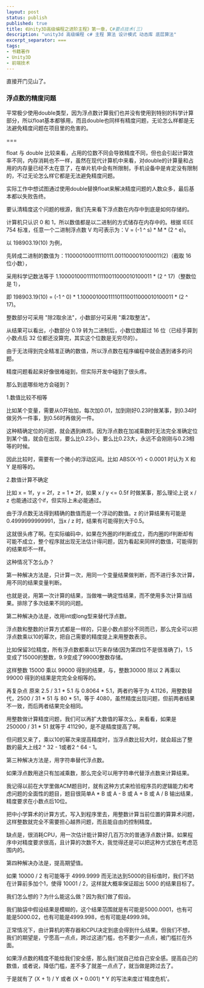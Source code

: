 ```yaml
---
layout: post
status: publish
published: true
title: 《Unity3D高级编程之进阶主程》第一章，C#要点技术(三)
description: "unity3d 高级编程 c# 主程 算法 设计模式 动态库 底层算法"
excerpt_separator: ===
tags:
- 书籍著作
- Unity3D
- 前端技术
---
```


直接开门见山了。

### 浮点数的精度问题

平常极少使用double类型，因为浮点数计算我们也并没有使用到特别的科学计算部分，所以float基本都够用，而且double也同样有精度问题，无论怎么样都是无法避免精度问题在项目里的危害的。

===

float 与 double 比较来看，占用的位数不同会导致精度不同，但也会引起计算效率不同，内存消耗也不一样，虽然在现代计算机中来看，对double的计算量和占用的内存量已经不太在意了，在单片机中会有所限制，手机设备中是肯定没有限制的，不过无论怎么样它都是无法避免精度问题。

实际工作中想试图通过使用double替换float来解决精度问题的人数众多，最后基本都以失败告终。

要认清精度这个问题的根源，我们先来看下浮点数在内存中到底是如何存储的。

计算机只认识 0 和 1，所以数值都是以二进制的方式储存在内存中的。根据 IEEE 754 标准，任意一个二进制浮点数 V 均可表示为：V = (-1 ^ s) * M * (2 ^ e)。

以 198903.19(10) 为例，

先转成二进制的数值为：110000100011110111.0011000010100011(2)（截取 16 位小数），

采用科学记数法等于 1.100001000111101110011000010100011 * (2 ^ 17)（整数位是 1），

即 198903.19(10) = (-1 ^ 0) * 1.100001000111101110011000010100011 * (2 ^ 17)。

整数部分可采用 "除2取余法"，小数部分可采用 "乘2取整法"。

从结果可以看出，小数部分 0.19 转为二进制后，小数位数超过 16 位（已经手算到小数点后 32 位都还没算完，其实这个位数是无穷尽的）。

由于无法得到完全精准正确的数值，所以浮点数在程序编程中就会遇到诸多的问题。

精度问题看起来好像很难碰到，但实际开发中碰到了很头疼。

那么到底哪些地方会碰到？

1.数值比较不相等

比如某个变量，需要从0开始加，每次加0.01，加到刚好0.23时做某事，到0.34时做另外一件事，到0.56时再做另一件。

这种精确定位的问题，就会遇到麻烦。因为浮点数在加减乘数时无法完全准确定位到某个值，就会在出现，要么比0.23小，要么比0.23大，永远不会刚刚与0.23相等的时候。

因此比较时，需要有一个微小的浮动区间。比如 ABS(X-Y) < 0.0001 时认为 X 和 Y 是相等的。

2.数值计算不确定

比如 x = 1f，y = 2f，z = 1 * 2f，如果 x / y <= 0.5f 时做某事，那么理论上说 x / z 也能通过这个if，但实际上未必能通过。

由于浮点数无法得到精确的数值而是一个浮动的数值。z 的计算结果有可能是0.4999999999991，当x / z 时，结果有可能得到大于0.5。

这就很头疼了啊。在实际编码中，如果在外圈的if判断成立，而内圈的if判断却有可能不成立，整个程序就出现无法估计得问题，因为看起来同样的数值，可能得到的结果却不一样。

这种情况下怎么办？

第一种解决方法是，只计算一次，用同一个变量结果做判断，而不进行多次计算，用不同的结果变量判断。

也就是说，用第一次计算的结果，当做唯一确定性结果，而不使用多次计算当结果。排除了多次结果不同的问题。

第二种解决办法是，改用int或long型来替代浮点数。

浮点数和整数的计算方式都是一样的，只是小数点部分不同而已，那么完全可以把浮点数乘以10的幂次，把自己需要的精度提上来用整数表示。

比如保留3位精度，所有浮点数都乘以1万来存储(因为第四位不是很准确了)，1.5变成了15000的整数，9.9变成了99000整数存储。

这样整数 15000 乘以 99000 得到的结果，与，整数30000 除以 2 再乘以 99000 得到的结果是完完全全相等的。

再复杂点 原来 2.5 / 3.1 * 5.1 与 0.8064 * 5.1，两者约等于为 4.1126，用整数替代，2500 / 31 * 51 与 80 * 51，等于 4080，虽然精度出现问题，但前两者结果不一致，而后两者结果完全相同。

用整数做计算精度问题，我们可以再扩大数值的幂次么，来看看，如果是 250000 / 31 * 51 就等于 411290，是不是精度提高了啊。

但问题又来了，乘以10的幂次来提高精度时，当浮点数比较大时，就会超出了整数的最大上线2 ^ 32 - 1或者2 ^ 64 - 1。

第三种解决方法是，用字符串替代浮点数。

如果浮点数用途只有加减乘数，那么完全可以用字符串代替浮点数来计算结果。

我记得以前在大学里做ACM题目时，就有这种方式来检验程序员的逻辑能力和考虑问题的全面性的题目，题目很简单A * B 或 A - B 或 A + B 或 A / B 输出结果，精度要求在小数点后10位。

把中小学算术的计算方式，写入到程序里去，用整数计算当前位置的算算术问题，这样整数就完全不需要担心越界问题，而且能自由的控制精度。

缺点是，很消耗CPU，用一次估计能计算好几百万次的普通浮点数计算。如果程序中对精度要求很高，且计算的次数不大，我觉得还是可以把这种方式放在考虑范围内的。

第四种解决办法是，提高期望值。

如果 10000 / 2 有可能等于 4999.9999 而无法达到5000的目标值时，我们不妨在计算前多加个1，使得 10001 / 2，这样就大概率保证超出 5000 的结果目标了。

我们怎么想的？为什么能这么做？因为我们做了假设。

我们脑袋中假设结果是模糊的，这个结果范围就是有可能是5000.0001，也有可能是5000.02，也有可能是4999.998，也有可能是4999.98。

正常情况下，由计算机的寄存器和CPU决定到底会得到什么结果。但我们不想，我们的期望是，宁愿高一点点，跨过这道门槛，也不要少一点点，被门槛拦在外面。

如果浮点数的精度不能给我们安全感，那么我们就自己给自己安全感。提高自己的数值，或者说，降低门槛，差不多了就差一点点了，就当做是跨过去了。

于是就有了 (X + 1) / Y 或者 (X + 0.001) * Y 的写法来度过'精度危机'。


